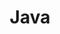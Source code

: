 ---
layout: "writing_by_category"
category: "Java"

# url에 대문자 섞이면 post와 연결이 안됨
permalink: "/writing/category/java/"
header-img: "assets/owner/hero/archive-bg.jpg"
header-video: "assets/video/metrix2.mp4"
title: "Java"
---
